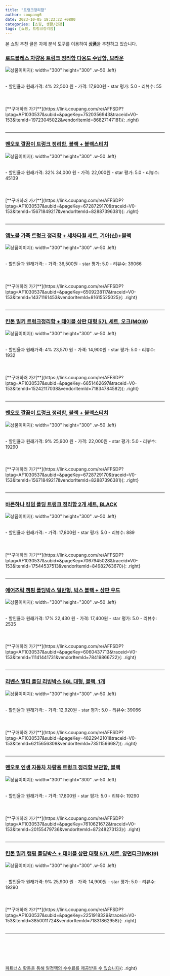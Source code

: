 ```yaml
---
title: "트렁크정리함"
author: coupang6
date: 2023-10-05 18:23:22 +0800
categories: [쇼핑, 생활/건강]
tags: [쇼핑, 트렁크정리함]
---
```


본 쇼핑 추천 글은 자체 분석 도구를 이용하여 [**상품**](https://link.coupang.com/a/bao1ui)을 추천하고 있습니다.

### [로드블레스 차량용 트렁크 정리함 다용도 수납함, 브라운](https://link.coupang.com/re/AFFSDP?lptag=AF1030537&subid=&pageKey=7520356943&traceid=V0-153&itemId=19723045022&vendorItemId=86827147181)

![상품이미지](https://thumbnail10.coupangcdn.com/thumbnails/remote/230x230ex/image/vendor_inventory/f95a/354193eabb5bdbd31aaddad2eb66e8d03a80cedbbb16065ee6b15b187916.jpg){: width="300" height="300" .w-50 .left}


<br>
- 할인율과 원래가격: 4%  22,500   원
- 가격: 17,900원
- star 평가: 5.0
- 리뷰수: 55
<br>
<br>
<br>
<br>
[**구매하러 가기**](https://link.coupang.com/re/AFFSDP?lptag=AF1030537&subid=&pageKey=7520356943&traceid=V0-153&itemId=19723045022&vendorItemId=86827147181){: .right}
<br>
<br>

---

### [벤오토 깔끔이 트렁크 정리함, 블랙 + 블랙스티치](https://link.coupang.com/re/AFFSDP?lptag=AF1030537&subid=&pageKey=6728729170&traceid=V0-153&itemId=15671849217&vendorItemId=82887396381)

![상품이미지](https://thumbnail8.coupangcdn.com/thumbnails/remote/230x230ex/image/retail/images/135401872482470-462899fc-3d24-4554-bac3-d5cd7bbdb5f6.jpg){: width="300" height="300" .w-50 .left}


<br>
- 할인율과 원래가격: 32%  34,000   원
- 가격: 22,000원
- star 평가: 5.0
- 리뷰수: 45139
<br>
<br>
<br>
<br>
[**구매하러 가기**](https://link.coupang.com/re/AFFSDP?lptag=AF1030537&subid=&pageKey=6728729170&traceid=V0-153&itemId=15671849217&vendorItemId=82887396381){: .right}
<br>
<br>

---

### [엠노블 가죽 트렁크 정리함 + 세차타월 세트, 기아(신)+블랙](https://link.coupang.com/re/AFFSDP?lptag=AF1030537&subid=&pageKey=6509238117&traceid=V0-153&itemId=14371161453&vendorItemId=81615525025)

![상품이미지](https://thumbnail9.coupangcdn.com/thumbnails/remote/230x230ex/image/retail/images/2768817197304894-ac667b3a-f5b6-49da-b4e5-c665e95dcdef.jpg){: width="300" height="300" .w-50 .left}


<br>
- 할인율과 원래가격: 
- 가격: 36,500원
- star 평가: 5.0
- 리뷰수: 39066
<br>
<br>
<br>
<br>
[**구매하러 가기**](https://link.coupang.com/re/AFFSDP?lptag=AF1030537&subid=&pageKey=6509238117&traceid=V0-153&itemId=14371161453&vendorItemId=81615525025){: .right}
<br>
<br>

---

### [킨톤 밀키 트렁크정리함 + 테이블 상판 대형 57L 세트, 오크(MOI9)](https://link.coupang.com/re/AFFSDP?lptag=AF1030537&subid=&pageKey=6651462697&traceid=V0-153&itemId=15242117038&vendorItemId=71834784582)

![상품이미지](https://thumbnail9.coupangcdn.com/thumbnails/remote/230x230ex/image/retail/images/2020/09/17/1/6/f50016f2-50c0-4e78-a018-1ffac3fda26a.jpg){: width="300" height="300" .w-50 .left}


<br>
- 할인율과 원래가격: 4%  23,570   원
- 가격: 14,900원
- star 평가: 5.0
- 리뷰수: 1932
<br>
<br>
<br>
<br>
[**구매하러 가기**](https://link.coupang.com/re/AFFSDP?lptag=AF1030537&subid=&pageKey=6651462697&traceid=V0-153&itemId=15242117038&vendorItemId=71834784582){: .right}
<br>
<br>

---

### [벤오토 깔끔이 트렁크 정리함, 블랙 + 블랙스티치](https://link.coupang.com/re/AFFSDP?lptag=AF1030537&subid=&pageKey=6728729170&traceid=V0-153&itemId=15671849217&vendorItemId=82887396381)

![상품이미지](https://thumbnail8.coupangcdn.com/thumbnails/remote/230x230ex/image/retail/images/135401872482470-462899fc-3d24-4554-bac3-d5cd7bbdb5f6.jpg){: width="300" height="300" .w-50 .left}


<br>
- 할인율과 원래가격: 9%  25,900   원
- 가격: 22,000원
- star 평가: 5.0
- 리뷰수: 19290
<br>
<br>
<br>
<br>
[**구매하러 가기**](https://link.coupang.com/re/AFFSDP?lptag=AF1030537&subid=&pageKey=6728729170&traceid=V0-153&itemId=15671849217&vendorItemId=82887396381){: .right}
<br>
<br>

---

### [바른하나 킹덤 폴딩 트렁크 정리함 2개 세트, BLACK](https://link.coupang.com/re/AFFSDP?lptag=AF1030537&subid=&pageKey=7067945028&traceid=V0-153&itemId=17544537513&vendorItemId=84982763670)

![상품이미지](https://thumbnail8.coupangcdn.com/thumbnails/remote/230x230ex/image/vendor_inventory/f204/750ac3dbe5d78f69f3aabaaaa5ecebdc8ed0e12d8e2d1e2f54456865ac7e.png){: width="300" height="300" .w-50 .left}


<br>
- 할인율과 원래가격: 
- 가격: 17,800원
- star 평가: 5.0
- 리뷰수: 889
<br>
<br>
<br>
<br>
[**구매하러 가기**](https://link.coupang.com/re/AFFSDP?lptag=AF1030537&subid=&pageKey=7067945028&traceid=V0-153&itemId=17544537513&vendorItemId=84982763670){: .right}
<br>
<br>

---

### [에어즈락 캠핑 폴딩박스 일반형, 박스 블랙 + 상판 우드](https://link.coupang.com/re/AFFSDP?lptag=AF1030537&subid=&pageKey=6060437713&traceid=V0-153&itemId=11141441731&vendorItemId=78419866722)

![상품이미지](https://thumbnail6.coupangcdn.com/thumbnails/remote/230x230ex/image/retail/images/2021/08/11/11/0/e8711683-bbe4-44b9-a577-75d77455f278.jpg){: width="300" height="300" .w-50 .left}


<br>
- 할인율과 원래가격: 17%  22,430   원
- 가격: 17,400원
- star 평가: 5.0
- 리뷰수: 2535
<br>
<br>
<br>
<br>
[**구매하러 가기**](https://link.coupang.com/re/AFFSDP?lptag=AF1030537&subid=&pageKey=6060437713&traceid=V0-153&itemId=11141441731&vendorItemId=78419866722){: .right}
<br>
<br>

---

### [리벤스 멀티 폴딩 리빙박스 56L 대형, 블랙, 1개](https://link.coupang.com/re/AFFSDP?lptag=AF1030537&subid=&pageKey=4822942101&traceid=V0-153&itemId=6215656309&vendorItemId=73511566687)

![상품이미지](https://thumbnail10.coupangcdn.com/thumbnails/remote/230x230ex/image/rs_quotation_api/krplh5io/39c2f096eea14b518281b7072ba82c57.jpg){: width="300" height="300" .w-50 .left}


<br>
- 할인율과 원래가격: 
- 가격: 12,920원
- star 평가: 5.0
- 리뷰수: 39066
<br>
<br>
<br>
<br>
[**구매하러 가기**](https://link.coupang.com/re/AFFSDP?lptag=AF1030537&subid=&pageKey=4822942101&traceid=V0-153&itemId=6215656309&vendorItemId=73511566687){: .right}
<br>
<br>

---

### [멘오토 인생 자동차 차량용 트렁크 정리함 보관함, 블랙](https://link.coupang.com/re/AFFSDP?lptag=AF1030537&subid=&pageKey=7610621672&traceid=V0-153&itemId=20155479736&vendorItemId=87248273133)

![상품이미지](https://thumbnail10.coupangcdn.com/thumbnails/remote/230x230ex/image/vendor_inventory/81f5/0a2efe343f5acde6ec33e6a805eecac59a9fd342e74726c132aed84b2f7a.jpg){: width="300" height="300" .w-50 .left}


<br>
- 할인율과 원래가격: 
- 가격: 17,800원
- star 평가: 5.0
- 리뷰수: 19290
<br>
<br>
<br>
<br>
[**구매하러 가기**](https://link.coupang.com/re/AFFSDP?lptag=AF1030537&subid=&pageKey=7610621672&traceid=V0-153&itemId=20155479736&vendorItemId=87248273133){: .right}
<br>
<br>

---

### [킨톤 밀키 캠핑 폴딩박스 + 테이블 상판 대형 57L 세트, 양면티크(MKI9)](https://link.coupang.com/re/AFFSDP?lptag=AF1030537&subid=&pageKey=2251918329&traceid=V0-153&itemId=3850011724&vendorItemId=71831862958)

![상품이미지](https://thumbnail9.coupangcdn.com/thumbnails/remote/230x230ex/image/retail/images/2020/09/16/19/4/0a5902cd-4242-4d59-9cb0-fa9f599fd080.jpg){: width="300" height="300" .w-50 .left}


<br>
- 할인율과 원래가격: 9%  25,900   원
- 가격: 14,900원
- star 평가: 5.0
- 리뷰수: 19290
<br>
<br>
<br>
<br>
[**구매하러 가기**](https://link.coupang.com/re/AFFSDP?lptag=AF1030537&subid=&pageKey=2251918329&traceid=V0-153&itemId=3850011724&vendorItemId=71831862958){: .right}
<br>
<br>

---
<br><br><br><br><br> [파트너스 활동을 통해 일정액의 수수료를 제공받을 수 있습니다](https://link.coupang.com/a/bao1ui){: .right}